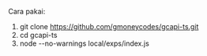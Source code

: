 Cara pakai:

1. git clone https://github.com/gmoneycodes/gcapi-ts.git
2. cd gcapi-ts
3. node --no-warnings local/exps/index.js
